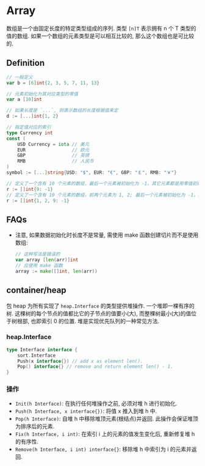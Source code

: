 # Array
数组是一个由固定长度的特定类型组成的序列.
类型 `[n]T` 表示拥有 n 个 T 类型的值的数组.
如果一个数组的元素类型是可以相互比较的, 那么这个数组也是可比较的.

## Definition

```go
// 一般定义
var b = [6]int{2, 3, 5, 7, 11, 13}

// 元素初始化为其对应类型的零值
var a [10]int 

// 如果长度是 `...`, 则表示数组的长度根据值来定
d := [...]int{1, 2}

// 指定值对应的索引
type Currency int
const (
    USD Currency = iota // 美元
    EUR                 // 欧元
    GBP                 // 英镑
    RMB                 // 人民币
)
symbol := [...]string{USD: "$", EUR: "€", GBP: "￡", RMB: "￥"}

// 定义了一个含有 10 个元素的数组，最后一个元素被初始化为 -1，其它元素都是用零值初始化
r := []int{9: -1}
// 定义了一个含有 10 个元素的数组，前两个元素为 1, 2; 最后一个元素被初始化为 -1，其它元素都是用零值初始化.
r := []int{1, 2, 9: -1}
```


## FAQs
* 注意, 如果数据初始化时长度不是常量, 需使用 make 函数创建切片而不是使用数组:

    ```go
    // 这种写法是错误的
    var array [len(arr)]int
    // 应使用 make 函数
    array := make([]int, len(arr))
    
    ```
    
## container/heap
包 heap 为所有实现了 `heap.Interface` 的类型提供堆操作.
一个堆即一棵有序的树. 这棵树的每个节点的值都比它的子节点的值要小(大), 而整棵树最小(大)的值位于树根部, 也即索引 0 的位置.
堆是实现优先队列的一种常见方法.

### heap.Interface

```go
type Interface interface {
    sort.Interface
    Push(x interface{}) // add x as element len().
    Pop() interface{} // remove and return element len() - 1.
}
```

### 操作
* `Init(h Interface)`: 在执行任何堆操作之前, 必须对堆 h 进行初始化.
* `Push(h Interface, x interface{})`: 将值 x 推入到堆 h 中.
* `Pop(h Interface)`: 自堆 h 中移除堆顶元素(根结点)并返回. 此操作会保证堆顶为排序后的元素.
* `Fix(h Interface, i int)`: 在索引 i 上的元素的值发生变化后, 重新修复堆 h 的有序性.
* `Remove(h Interface, i int) interface{}`: 移除堆 h 中索引为 i 的元素并返回.
